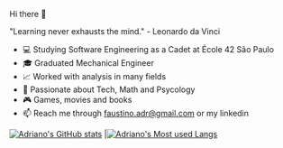 Hi there 👋

"Learning never exhausts the mind."  - Leonardo da Vinci


- 💻 Studying Software Engineering as a Cadet at École 42 São Paulo
- 🎓 Graduated Mechanical Engineer
- 📈 Worked with analysis in many fields
- 🔮 Passionate about Tech, Math and Psycology
- 🎮 Games, movies and books
- 📫 Reach me through faustino.adr@gmail.com or my linkedin

[![Adriano's GitHub stats](https://github-readme-stats.vercel.app/api?username=adrianofaus&show_icons=true&theme=tokyonight)](https://github.com/anuraghazra/github-readme-stats) |[![Adriano's Most used Langs](https://github-readme-stats.vercel.app/api/top-langs/?username=anuraghazra&layout=compact&theme=tokyonight)](https://github.com/anuraghazra/github-readme-stats)


